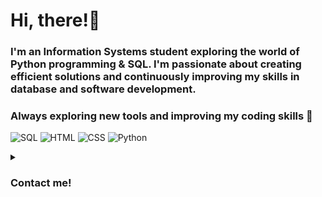 # Hi, there!🎀
### I'm an Information Systems student exploring the world of Python programming & SQL. I'm passionate about creating efficient solutions and continuously improving my skills in database and software development.

### Always exploring new tools and improving my coding skills 🚀

![SQL](https://img.shields.io/badge/SQL-F7C6D9?style=for-the-badge&logo=sqlite&logoColor=white)
![HTML](https://img.shields.io/badge/HTML-F7C6D9?style=for-the-badge&logo=html5&logoColor=white)
![CSS](https://img.shields.io/badge/CSS-F7C6D9?style=for-the-badge&logo=html5&logoColor=white)
![Python](https://img.shields.io/badge/Python-F7C6D9?style=for-the-badge&logo=python&logoColor=white)


<details>
  <summary> <h3>Contact me! </h3> </summary>

  <br>

  <a href="mailto:lauraoliveira.amante@gmail.com">
    <img src="https://img.shields.io/badge/Gmail-D14836?style=for-the-badge&logo=gmail&logoColor=white"/>
  </a>

  <a href="https://www.linkedin.com/in/laura-amante/">
    <img src="https://img.shields.io/badge/LinkedIn-0A66C2?style=for-the-badge&logo=linkedin&logoColor=white"/>
  </a>
  
  </a>

</details>
